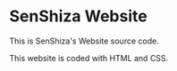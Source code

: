 # SenShiza Website
This is SenShiza's Website source code.

This website is coded with HTML and CSS.
